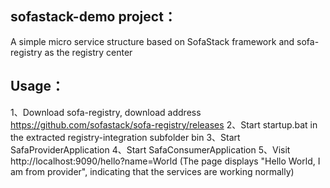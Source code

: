 
## sofastack-demo project：
   A simple micro service structure based on SofaStack framework and sofa-registry as the registry center
## Usage：
1、Download sofa-registry, download address https://github.com/sofastack/sofa-registry/releases
2、Start startup.bat in the extracted registry-integration subfolder bin
3、Start SafaProviderApplication
4、Start SafaConsumerApplication
5、Visit http://localhost:9090/hello?name=World (The page displays "Hello World, I am from provider", indicating that the services are working normally)

